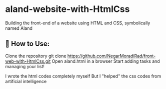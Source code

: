 # aland-website-with-HtmlCss
Building the front-end of a website using HTML and CSS, symbolically named Aland

## 📜 How to Use:
Clone the repository
git clone https://github.com/NegarMoradiRad/front-web-with-HtmlCss.git
Open aland.html in a browser
Start adding tasks and managing your list!

I wrote the html codes completely myself
But I "helped" the css codes from artificial intelligence

